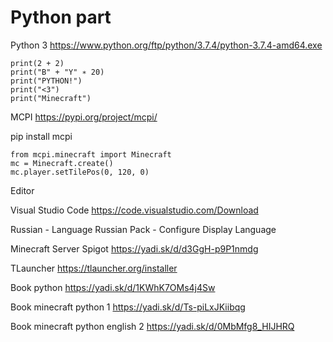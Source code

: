 # Python part

Python 3
https://www.python.org/ftp/python/3.7.4/python-3.7.4-amd64.exe

<pre><code>print(2 + 2)
print("B" + "Y" ∗ 20)
print("PYTHON!")
print("<3")
print("Minecraft")</code></pre>


MCPI
https://pypi.org/project/mcpi/

pip install mcpi

<pre><code>from mcpi.minecraft import Minecraft
mc = Minecraft.create()
mc.player.setTilePos(0, 120, 0)
</code></pre>

Editor

Visual Studio Code
https://code.visualstudio.com/Download

Russian - Language Russian Pack - Configure Display Language

Minecraft Server Spigot
https://yadi.sk/d/d3GgH-p9P1nmdg

TLauncher
https://tlauncher.org/installer

Book python
https://yadi.sk/d/1KWhK7OMs4j4Sw

Book minecraft python 1
https://yadi.sk/d/Ts-piLxJKiibqg

Book minecraft python english 2
https://yadi.sk/d/0MbMfg8_HIJHRQ
